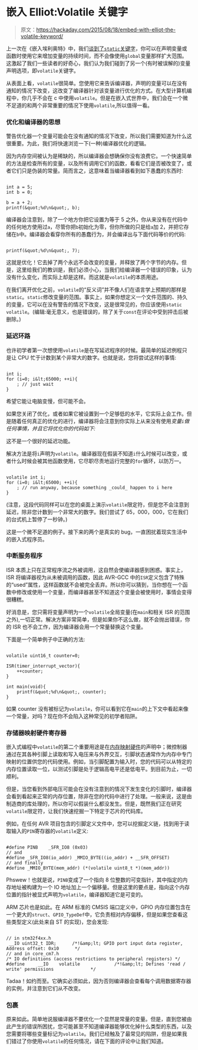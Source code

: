 # 嵌入 Elliot:Volatile 关键字

> 原文：<https://hackaday.com/2015/08/18/embed-with-elliot-the-volatile-keyword/>

上一次在《嵌入埃利奥特》中，我们[谈到了`static`关键字](http://hackaday.com/2015/08/04/embed-with-elliot-the-static-keyword-you-dont-fully-understand/)，你可以在声明变量或函数时使用它来增加变量的持续时间，而不会像使用`global`变量那样扩大范围。这激起了我们一些读者的好奇心，我们认为我们碰到了另一个(有时被误解的)变量声明选项，即`volatile`关键字。

从表面上看，`volatile`很简单。您使用它来告诉编译器，声明的变量可以在没有通知的情况下改变，这改变了编译器针对该变量进行优化的方式。在大型计算机编程中，你几乎不会在 c 中使用`volatile`。但是在嵌入式世界中，我们会在一个微不足道的和两个非常重要的情况下使用`volatile`,所以值得一看。

### 优化和编译器的思想

警告优化器一个变量可能会在没有通知的情况下改变，所以我们需要知道为什么这很重要。为此，我们将快速浏览一下(一种)编译器优化的逻辑。

因为内存空间被认为是稀缺的，所以编译器会想确保你没有浪费它。一个快速简单的方法是检查所有的变量，以及所有调用它们的函数，看看它们是否被改变了，或者它们只是伪装的常量。简而言之，这意味着当编译器看到如下愚蠢的东西时:

```

int a = 5;
int b = 0;

b = a + 2;
printf(&quot;%d\n&quot;, b);

```

编译器会注意到，除了一个地方你把它设置为等于 5 之外，你从来没有在代码中的任何地方使用过`a`，尽管你把`b`初始化为零，但你所做的只是给`a`加 2，并把它存储在`b`中。编译器会看穿你所有的愚蠢行为，并会编译出与下面代码等价的代码:

```

printf(&quot;%d\n&quot;, 7);

```

这就是优化！它去掉了两个永远不会改变的变量，并释放了两个字节的内存。但是，这里给我们的教训是，我们必须小心，当我们给编译器一个错误的印象，认为没有什么变化，而实际上却是这样。而这就是`volatile`的本质用途。

在我们离开优化之前，`volatile`的“反义词”并不像人们在语言学上预期的那样是`static`。`static`修改变量的范围。事实上，如果你想定义一个文件范围的、持久的变量，它可以在没有警告的情况下改变，这是很常见的，你应该使用`static volatile`。(编辑:毫无意义，也是错误的，除了关于`const`在评论中受到抨击后被删除。)

### 延迟环路

也许初学者第一次想使用`volatile`是在写延迟程序的时候。最简单的延迟例程只是让 CPU 忙于计数到某个非常大的数字。也就是说，您将尝试这样的事情:

```

int i;
for (i=0; i&lt;65000; ++i){
	; // just wait
}

```

希望它能让电脑变慢，但可能不会。

如果您关闭了优化，或者如果它被设置到一个足够低的水平，它实际上会工作。但是随着任何真正的优化的进行，编译器将会注意到你实际上从来没有使用*变量`i`做任何事情，并且它将优化你的代码如下:*

这不是一个很好的延迟功能。

解决方法是将`i`声明为`volatile`。编译器现在假装不知道`i`什么时候可以改变，或者什么时候会被其他函数使用，它尽职尽责地运行完整的`for`循环，以防万一。

```

volatile int i;
for (i=0; i&lt;65000; ++i){
	; // run anyway, because something _could_ happen to i here
}

```

(注意，这段代码同样可以在您的桌面上演示`volatile`限定符，但是您不会注意到延迟，除非您计数到一个非常大的数字。我们尝试了 65，000，000，它在我们的台式机上暂停了一秒钟。)

这是一个微不足道的例子。接下来的两个是真实的 bug，一直困扰着现实生活中的嵌入式程序员。

### 中断服务程序

ISR 本质上只在正常程序流之外被调用，这自然会使编译器感到困惑。事实上，ISR 将编译器视为从未被调用的函数，因此 AVR-GCC 中的`ISR`定义包含了特殊的“used”属性，这样函数就不会被完全丢弃。所以你可以猜到，当你想在一个函数中修改或使用一个变量，而编译器甚至不知道这个变量会被使用时，事情会变得很糟糕。

好消息是，您只需将变量声明为一个`volatile`全局变量(在`main`和相关 ISR 的范围之外),一切正常。解决方案非常简单，但是如果你不这么做，就不会抛出错误，你的 ISR 也不会工作，因为编译器会用一个常量替换这个变量。

下面是一个简单例子中正确的方法:

```

volatile uint16_t counter=0;

ISR(timer_interrupt_vector){
	++counter;
}

int main(void){
	printf(&quot;%d\n&quot;, counter);
}

```

如果 counter 没有被标记为`volatile`，你可以看到它在`main`的上下文中看起来像一个常量，对吗？现在你不会陷入这种常见的初学者陷阱。

### 存储器映射硬件寄存器

嵌入式编程中`volatile`的第二个重要用途是在[内存映射硬件](https://en.wikipedia.org/wiki/Memory-mapped_I/O)的声明中；微控制器通过在其各种引脚上读取和写入电压来与外界交互，引脚状态通常作为内存中专门映射的位置供您的代码使用。例如，当引脚配置为输入时，您的代码可以从特定的内存位置读取一位，以测试引脚是处于逻辑高电平还是低电平。到目前为止，一切顺利。

但是，当您看到外部电压可能会在没有注意到的情况下发生变化的引脚时，编译器会看到看起来正常的内存位置，除非在您的代码中进行了处理。一般来说，这是由制造商的库处理的，所以你可以假装什么都没发生。但是，既然我们正在研究`volatile`限定符，让我们快速挖掘一下特定于芯片的代码库。

例如，在任何 AVR 项目包含的引脚定义文件中，您可以挖掘定义链，找到用于读取输入的`PIN`寄存器的`volatile`定义:

```

#define PINB    _SFR_IO8 (0x03)
// and
#define _SFR_IO8(io_addr) _MMIO_BYTE((io_addr) + __SFR_OFFSET)
// and finally
#define _MMIO_BYTE(mem_addr) (*(volatile uint8_t *)(mem_addr))

```

Phswew！也就是说，`PINB`变成了一个指向 8 位整数的可变指针，其中指定的内存地址被构建为一个 IO 地址加上一个偏移量。但是这里的要点是，指向这个内存位置的指针被显式声明为`volatile`，编译器知道它是可变的。

ARM 芯片也是如此。在 ARM 标准的 CMSIS 端口定义中，GPIO 内存位置包含在一个更大的`struct`、`GPIO_TypeDef`中，它负责相对内存偏移，但是如果您查看这些类型定义(此处来自 ST 的实现)，您会发现:

```

// in stm32f4xx.h
 __IO uint32_t IDR;      /*!&amp;lt; GPIO port input data register,         Address offset: 0x10      */
// and in core_cm7.h
/* IO definitions (access restrictions to peripheral registers) */
#define     __IO    volatile             /*!&amp;lt; Defines 'read / write' permissions              */

```

Tadaa！如约而至。它确实必须如此，因为否则编译器会查看每个调用数据寄存器的实例，并注意到它们从不改变。

### 包裹

原来如此。简单地说服编译器不要优化一个显然是常量的变量。但是，直到您被由此产生的错误所困扰，您可能甚至不知道编译器能够优化掉什么类型的东西，以及您需要将哪些变量标记为`volatile`。我们已经触及了最常见的陷阱，但是如果我们错过了你使用`volatile`的任何情况，请在下面的评论中让我们知道。